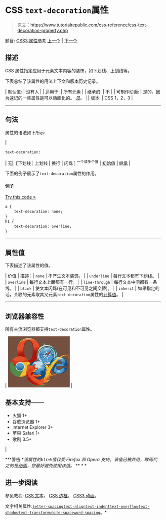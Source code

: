 # CSS `text-decoration`属性

> 原文：<https://www.tutorialrepublic.com/css-reference/css-text-decoration-property.php>

题目: [CSS3 属性参考](css3-properties.php) [上一个](css3-text-align-last-property.php) | [下一个](css3-text-decoration-color-property.php)

## 描述

CSS 属性指定应用于元素文本内容的装饰，如下划线、上划线等。

下表总结了该属性的用法上下文和版本历史记录。

| 默认值: | 没有人 |
| 适用于: | 所有元素 |
| 继承的: | 不 |
| 可制作动画: | 是的，因为速记的一些属性是可以动画化的。 [*见*](css-animatable-properties.php)*。* |
| 版本: | CSS 1，2，3 |

* * *

## 句法

属性的语法如下所示:

| 

```
text-decoration: 
```

 | 无&#124;【下划线 &#124; 上划线 &#124; 换行 &#124; 闪烁 ] <sup>一个或多个值</sup> &#124; [初始值](../definitions.php#initial) &#124; [继承](../definitions.php#inherit) |

下面的例子展示了`text-decoration`属性的作用。

#### 例子

[Try this code »](../codelab.php?topic=css&file=text-decoration-property "Try this code using online Editor")

```
a {
    text-decoration: none;
}
h1 {
    text-decoration: overline;
}
```

* * *

## 属性值

下表描述了该属性的值。

| 价值 | 描述 |
| `none` | 不产生文本装饰。 |
| `underline` | 每行文本都有下划线。 |
| `overline` | 每行文本上面都有一行。 |
| `line-through` | 每行文本中间都有一条线。 |
| `blink` | 使文本闪烁(在可见和不可见之间交替)。 |
| `inherit` | 如果指定的话，关联的元素取其父元素`text-decoration`属性的[计算值](../definitions.php#computed-value)。 |

* * *

## 浏览器兼容性

所有主流浏览器都支持`text-decoration`属性。

| ![Browsers Icon](img/e9331123c77668c1832e541c2fca1002.png) | 

## 基本支持——

*   火狐 1+
*   谷歌浏览器 1+
*   Internet Explorer 3+
*   苹果 Safari 1+
*   歌剧 3.5+

 |

 ***警告:**该属性的`blink`值仅受 Firefox 和 Opera 支持。该值已被弃用，取而代之的是[动画](../css-tutorial/css3-animations.php)，您最好避免使用该值。*  ** * *

## 进一步阅读

参见教程: [CSS 文本](../css-tutorial/css-text.php)， [CSS 边框](../css-tutorial/css-border.php)， [CSS3 动画](../css-tutorial/css3-animations.php)。

文字相关属性:[`letter-spacing`](css-letter-spacing-property.php)[`text-align`](css-text-align-property.php)[`text-indent`](css-text-indent-property.php)[`text-overflow`](css3-text-overflow-property.php)[`text-shadow`](css3-text-shadow-property.php)[`text-transform`](css-text-transform-property.php)[`white-space`](css-white-space-property.php)[`word-spacing`](css-word-spacing-property.php)。*